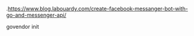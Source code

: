 .https://www.blog.labouardy.com/create-facebook-messanger-bot-with-go-and-messenger-api/

govendor init
